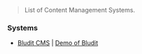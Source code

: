 > List of Content Management Systems.

### Systems

- [Bludit CMS](https://www.bludit.com/) | [Demo of Bludit ](https://demo.bludit.com/)
